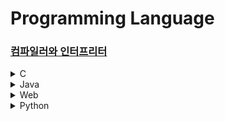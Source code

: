 # Programming Language

### [컴파일러와 인터프리터](https://github.com/BangYunseo/TIL/blob/main/Language/ch00_CompilerInterpreter.md)

<details>
    <summary>
        C
    </summary>
 
* [C#](https://github.com/BangYunseo/TIL/tree/main/Language/C#)
* [C++](https://github.com/BangYunseo/TIL/tree/main/Language/Cpp)
* [C](https://github.com/BangYunseo/TIL/tree/main/Language/C)

</details>

<details>
    <summary>
        Java
    </summary>
 
* [Java](https://github.com/BangYunseo/TIL/tree/main/Language/Java)

</details>

<details>
    <summary>
        Web
    </summary>

* html
* css
* JavaScript
* [Spring](https://github.com/BangYunseo/TIL/tree/main/Language/Spring)

</details>

<details>
    <summary>
        Python
    </summary>
 
* [Python](https://github.com/BangYunseo/TIL/tree/main/Language/Python)

</details>
